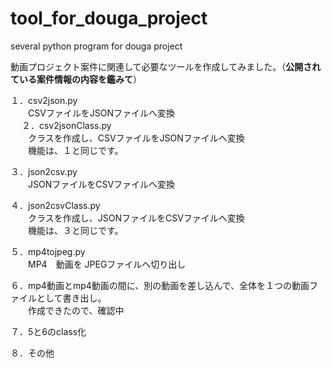 # tool_for_douga_project
several python program for douga project

動画プロジェクト案件に関連して必要なツールを作成してみました。（**公開されている案件情報の内容を鑑みて**）

１．csv2json.py  
　　CSVファイルをJSONファイルへ変換  
  　
２．csv2jsonClass.py  
　　クラスを作成し、CSVファイルをJSONファイルへ変換  
  　　機能は、１と同じです。  


３．json2csv.py  
　　JSONファイルをCSVファイルへ変換  

４．json2csvClass.py  
　　クラスを作成し、JSONファイルをCSVファイルへ変換  
  　　機能は、３と同じです。  

５．mp4tojpeg.py  
　　MP4　動画を JPEGファイルへ切り出し

６．mp4動画とmp4動画の間に、別の動画を差し込んで、全体を１つの動画ファイルとして書き出し。  
　　作成できたので、確認中

７．5と6のclass化

８．その他


